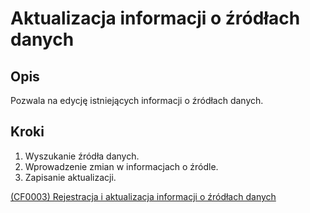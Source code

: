 # Aktualizacja informacji o źródłach danych

## Opis
Pozwala na edycję istniejących informacji o źródłach danych.

## Kroki
1. Wyszukanie źródła danych.
2. Wprowadzenie zmian w informacjach o źródle.
3. Zapisanie aktualizacji.

[(CF0003) Rejestracja i aktualizacja informacji o źródłach danych](../../3.wizja.systemu/3.3.cechy.funkcjonalne/cechy.funkcjonalne/CF0003.md)
